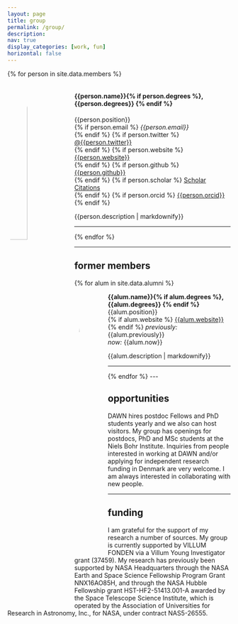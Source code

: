 ```yaml
---
layout: page
title: group
permalink: /group/
description:
nav: true
display_categories: [work, fun]
horizontal: false
---
```

{% for person in site.data.members %}

<!-- The paddingtop and margin-top edits allow anchors to link properly. -->

<div class="container">
    <div id = "{{person.name | replace: ' ', '-'}}" class="row" style="padding-top: 60px; margin-top: -60px;">
      <img style="float: left; height:30%; width: 30%; border-radius: 50%;" src="{{ person.image | prepend: '/assets/img/' | prepend: site.baseurl | prepend: site.url }}" alt="photo of {{person.name}}">
    <div class="col-sm-8" >
        <h4>{{person.name}}{% if person.degrees %}, {{person.degrees}} {% endif %}</h4>
        {{person.position}} <br>
            {% if person.email %}
            <i class="fa fa-envelope"></i> <em>{{person.email}}</em> <br>
            {% endif %}
            {% if person.twitter %}
              <i class="fab fa-twitter"></i> <a href= "http://twitter.com/{{person.twitter}}" target="_blank"> @{{person.twitter}} </a> <br>
            {% endif %}
            {% if person.website %}
              <i class="fa fa-globe"></i> <a href= "{{person.website}}" target="_blank">{{person.website}}</a> <br>
            {% endif %}
            {% if person.github %}
              <i class="fab fa-github"></i> <a href= "https://github.com/{{person.github}}" target="_blank"> {{person.github}} </a> <br>
            {% endif %}
            {% if person.scholar %}
              <i class="ai ai-google-scholar"></i> <a href= "http://scholar.google.com/citations?user={{person.scholar}}" target="_blank"> Scholar Citations </a> <br>
            {% endif %}
            {% if person.orcid %}
              <i class="ai ai-orcid"></i> <a href="http://{{person.orcid}}" target="_blank"> {{person.orcid}}</a> <br>
            {% endif %}
        <p class="text-justify">{{person.description | markdownify}}</p>

</div>
</div>
</div>
<hr>
{% endfor %}

---

## former members

<!-- {% for alum in site.data.alumni %} -->

<!-- <div class="col-sm-12" >
    <b>{{alum.name}}{% if alum.degrees %}, {{alum.degrees}} {% endif %}</b>    
    {% if alum.website %}
      <i class="fa fa-globe"></i> <a href= "{{alum.website}}" target="_blank">{{alum.website}}</a>
    {% endif %}<br>
    <i>previously:</i> {{alum.previously}} <br>
    <i>now:</i> {{alum.now}}<br><br>
</div>
{% endfor %} -->

{% for alum in site.data.alumni %}

<div class="container">
    <div id = "{{alum.name | replace: ' ', '-'}}" class="row" style="padding-top: 60px; margin-top: -60px;">
      <img style="float: left; height: 15%; width: 15%; border-radius: 50%;" src="{{ alum.image | prepend: '/assets/img/' | prepend: site.baseurl | prepend: site.url }}" alt="photo of {{alum.name}}">
    <div class="col-sm-10" >
        <b>{{alum.name}}{% if alum.degrees %}, {{alum.degrees}} {% endif %}</b>
        {{alum.position}}<br>
        {% if alum.website %}
          <i class="fa fa-globe"></i> <a href= "{{alum.website}}" target="_blank">{{alum.website}}<br></a>
        {% endif %}
        <i>previously:</i> {{alum.previously}} <br>
        <i>now:</i> {{alum.now}}
        <p class="text-justify">{{alum.description | markdownify}}</p>

</div>
</div>
</div>
<hr>
{% endfor %}
---

## opportunities

DAWN hires postdoc Fellows and PhD students yearly and we also can host visitors. My group has openings for postdocs, PhD and MSc students at the Niels Bohr Institute. Inquiries from people interested in working at DAWN and/or applying for independent research funding in Denmark are very welcome. I am always interested in collaborating with new people.

---

## funding

I am grateful for the support of my research a number of sources. My group is currently supported by VILLUM FONDEN via a Villum Young Investigator grant (37459). My research has previously been supported by NASA Headquarters through the NASA Earth and Space Science Fellowship Program Grant NNX16AO85H, and through the NASA Hubble Fellowship grant HST-HF2-51413.001-A awarded by the Space Telescope Science Institute, which is operated by the Association of Universities for Research in Astronomy, Inc., for NASA, under contract NAS5-26555.

